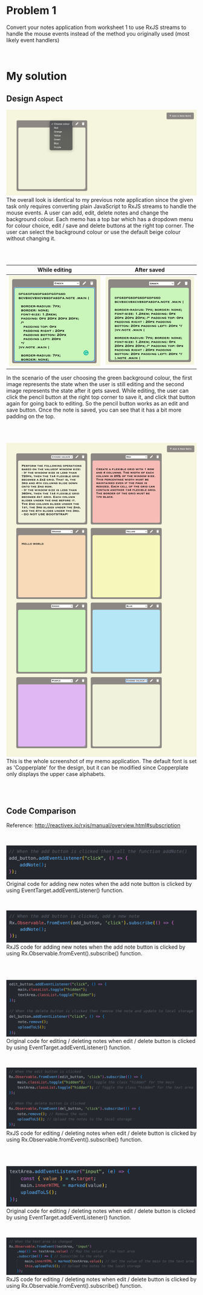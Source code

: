 # Problem 1
Convert your notes application from worksheet 1 to use RxJS streams to handle the
mouse events instead of the method you originally used (most likely event handlers)

</br>

# My solution
## Design Aspect
![Sketch](/images/n1.png)
The overall look is identical to my previous note application since the given task only requires converting plain JavaScript to RxJS streams to handle the mouse events. A user can add, edit, delete notes and change the background colour. Each memo has a top bar which has a dropdown menu for colour choice, edit / save and delete buttons at the right top corner. The user can select the background colour or use the default beige colour without changing it.

</br></br>

While editing            |  After saved
:----------------------:|:-------------------------:
![Sketch](/images/n2.png)|![Sketch](/images/n3.png)

In the scenario of the user choosing the green background colour, the first image represents the state when the user is still editing and the second image represents the state after it gets saved. While editing, the user can click the pencil button at the right top corner to save it, and click that button again for going back to editing. So the pencil button works as an edit and save button. Once the note is saved, you can see that it has a bit more padding on the top.

</br></br>

![Sketch](/images/n4.png)
This is the whole screenshot of my memo application. The default font is set as 'Copperplate' for the design, but it can be modified since Copperplate only displays the upper case alphabets.

</br></br>

## Code Comparison
Reference: http://reactivex.io/rxjs/manual/overview.html#subscription

</br>

![Sketch](/images/c1.png)
Original code for adding new notes when the add note button is clicked by using EventTarget.addEventListener() function.

</br>

![Sketch](/images/c2.png)
RxJS code for adding new notes when the add note button is clicked by using Rx.Observable.fromEvent().subscribe() function.

</br></br>

![Sketch](/images/c3.png)
Original code for editing / deleting notes when edit / delete button is clicked by using EventTarget.addEventListener() function.

</br>

![Sketch](/images/c4.png)
RxJS code for editing / deleting notes when edit / delete button is clicked by using Rx.Observable.fromEvent().subscribe() function.

</br></br>

![Sketch](/images/c5.png)
Original code for editing / deleting notes when edit / delete button is clicked by using EventTarget.addEventListener() function.

</br>

![Sketch](/images/c6.png)
RxJS code for editing / deleting notes when edit / delete button is clicked by using Rx.Observable.fromEvent().subscribe() function.